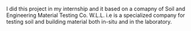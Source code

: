 I did this project in my internship and it based on a comapny of Soil and Engineering Material Testing Co. W.L.L. i.e  is a specialized company for testing soil and building material both in-situ and in the laboratory.

